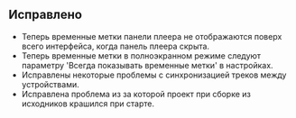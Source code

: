 ## Исправлено
- Теперь временные метки панели плеера не отображаются поверх всего интерфейса, когда панель плеера скрыта.
- Теперь временные метки в полноэкранном режиме следуют параметру 'Всегда показывать временные метки' в настройках.
- Исправлены некоторые проблемы с синхронизацией треков между устройствами.
- Исправлена проблема из за которой проект при сборке из исходников крашился при старте.

